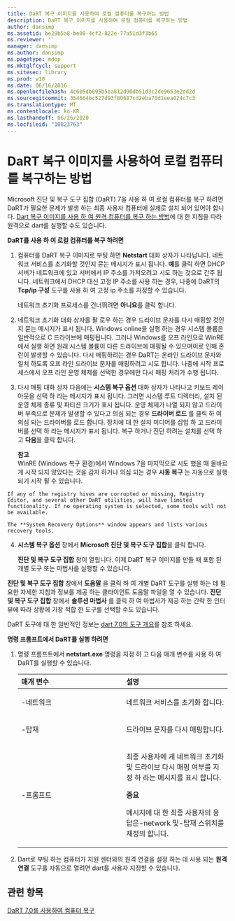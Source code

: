 ```yaml
---
title: DaRT 복구 이미지를 사용하여 로컬 컴퓨터를 복구하는 방법
description: DaRT 복구 이미지를 사용하여 로컬 컴퓨터를 복구하는 방법
author: dansimp
ms.assetid: be29b5a8-be08-4cf2-822e-77a51d3f3b65
ms.reviewer: ''
manager: dansimp
ms.author: dansimp
ms.pagetype: mdop
ms.mktglfcycl: support
ms.sitesec: library
ms.prod: w10
ms.date: 06/16/2016
ms.openlocfilehash: 4c605db895b5ea812d90db51d3c2de9653e2dd2d
ms.sourcegitcommit: 354664bc527d93f80687cd2eba70d1eea024c7c3
ms.translationtype: MT
ms.contentlocale: ko-KR
ms.lasthandoff: 06/26/2020
ms.locfileid: "10823763"
---
```

# DaRT 복구 이미지를 사용하여 로컬 컴퓨터를 복구하는 방법


Microsoft 진단 및 복구 도구 집합 (DaRT) 7을 사용 하 여 로컬 컴퓨터를 복구 하려면 DaRT가 필요한 문제가 발생 하는 최종 사용자 컴퓨터에 실제로 설치 되어 있어야 합니다. [Dart 복구 이미지를 사용 하 여 원격 컴퓨터를 복구 하는 방법](how-to-recover-remote-computers-using-the-dart-recovery-image-dart-7.md)에 대 한 지침을 따라 원격으로 dart를 실행할 수도 있습니다.

**DaRT를 사용 하 여 로컬 컴퓨터를 복구 하려면**

1.  컴퓨터를 DaRT 복구 이미지로 부팅 하면 **Netstart** 대화 상자가 나타납니다. 네트워크 서비스를 초기화할 것인지 묻는 메시지가 표시 됩니다. **예**를 클릭 하면 DHCP 서버가 네트워크에 있고 서버에서 IP 주소를 가져오려고 시도 하는 것으로 간주 됩니다. 네트워크에서 DHCP 대신 고정 IP 주소를 사용 하는 경우, 나중에 DaRT의 **Tcp/ip 구성** 도구를 사용 하 여 고정 ip 주소를 지정할 수 있습니다.

    네트워크 초기화 프로세스를 건너뛰려면 **아니요**를 클릭 합니다.

2.  네트워크 초기화 대화 상자를 팔 로우 하는 경우 드라이브 문자를 다시 매핑할 것인지 묻는 메시지가 표시 됩니다. Windows online을 실행 하는 경우 시스템 볼륨은 일반적으로 C 드라이브에 매핑됩니다. 그러나 Windows를 오프 라인으로 WinRE에서 실행 하면 원래 시스템 볼륨이 다른 드라이브에 매핑될 수 있으며이로 인해 혼란이 발생할 수 있습니다. 다시 매핑하려는 경우 DaRT는 온라인 드라이브 문자와 일치 하도록 오프 라인 드라이브 문자를 매핑하려고 시도 합니다. 나중에 시작 프로세스에서 오프 라인 운영 체제를 선택한 경우에만 다시 매핑 처리가 수행 됩니다.

3.  다시 매핑 대화 상자 다음에는 **시스템 복구 옵션** 대화 상자가 나타나고 키보드 레이아웃을 선택 하 라는 메시지가 표시 됩니다. 그러면 시스템 루트 디렉터리, 설치 된 운영 체제 종류 및 파티션 크기가 표시 됩니다. 운영 체제가 나열 되지 않고 드라이버 부족으로 문제가 발생할 수 있다고 의심 되는 경우 **드라이버 로드** 를 클릭 하 여 의심 되는 드라이버를 로드 합니다. 장치에 대 한 설치 미디어를 삽입 하 고 드라이버를 선택 하 라는 메시지가 표시 됩니다. 복구 하거나 진단 하려는 설치를 선택 하 고 **다음**을 클릭 합니다.

    **참고**  
    WinRE (Windows 복구 환경)에서 Windows 7을 마지막으로 시도 했을 때 올바르게 시작 되지 않았다는 것을 감지 하거나 의심 되는 경우 **시동 복구** 는 자동으로 실행 되기 시작 될 수 있습니다.



~~~
If any of the registry hives are corrupted or missing, Registry Editor, and several other DaRT utilities, will have limited functionality. If no operating system is selected, some tools will not be available.

The **System Recovery Options** window appears and lists various recovery tools.
~~~

4. **시스템 복구 옵션** 창에서 **Microsoft 진단 및 복구 도구 집합**을 클릭 합니다.

   **진단 및 복구 도구 집합** 창이 열립니다. 이제 DaRT 복구 이미지를 만들 때 포함 된 개별 도구 또는 마법사를 실행할 수 있습니다.

**진단 및 복구 도구 집합** 창에서 **도움말** 을 클릭 하 여 개별 DaRT 도구를 실행 하는 데 필요한 자세한 지침과 정보를 제공 하는 클라이언트 도움말 파일을 열 수 있습니다. **진단 및 복구 도구 집합** 창에서 **솔루션 마법사** 를 클릭 하 여 마법사가 제공 하는 간략 한 인터뷰에 따라 상황에 가장 적합 한 도구를 선택할 수도 있습니다.

DaRT 도구에 대 한 일반적인 정보는 [dart 7.0의 도구 개요](overview-of-the-tools-in-dart-70-new-ia.md)를 참조 하세요.

**명령 프롬프트에서 DaRT를 실행 하려면**

1. 명령 프롬프트에서 **netstart.exe** 명령을 지정 하 고 다음 매개 변수를 사용 하 여 DaRT를 실행할 수 있습니다.

   <table>
   <colgroup>
   <col width="50%" />
   <col width="50%" />
   </colgroup>
   <thead>
   <tr class="header">
   <th align="left">매개 변수</th>
   <th align="left">설명</th>
   </tr>
   </thead>
   <tbody>
   <tr class="odd">
   <td align="left"><p>-네트워크</p></td>
   <td align="left"><p>네트워크 서비스를 초기화 합니다.</p></td>
   </tr>
   <tr class="even">
   <td align="left"><p>-탑재</p></td>
   <td align="left"><p>드라이브 문자를 다시 매핑합니다.</p></td>
   </tr>
   <tr class="odd">
   <td align="left"><p>-프롬프트</p></td>
   <td align="left"><p>최종 사용자에 게 네트워크 초기화 및 드라이브 다시 매핑 여부를 지정 하 라는 메시지를 표시 합니다.</p>
   <div class="alert">
   <strong>중요</strong><br/><p>메시지에 대 한 최종 사용자의 응답은-network 및-탑재 스위치를 재정의 합니다.</p>
   </div>
   <div>

   </div></td>
   </tr>
   </tbody>
   </table>



2. Dart로 부팅 하는 컴퓨터가 지원 센터와의 원격 연결을 설정 하는 데 사용 되는 **원격 연결** 도구를 자동으로 열려면 dart를 사용자 지정할 수 있습니다.

## 관련 항목


[DaRT 7.0를 사용하여 컴퓨터 복구](recovering-computers-using-dart-70-dart-7.md)









